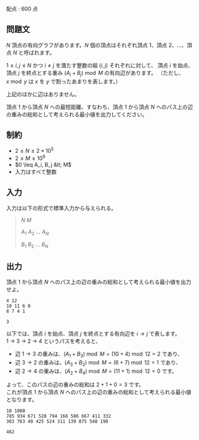 配点 : $600$ 点

## 問題文

$N$ 頂点の有向グラフがあります。$N$ 個の頂点はそれぞれ頂点 $1$、頂点 $2$、$\ldots$、頂点 $N$ と呼ばれます。  

$1 \leq i, j \leq N$ かつ $i \neq j$ を満たす整数の組 $(i, j)$ それぞれに対して、
頂点 $i$ を始点、頂点 $j$ を終点とする重み $(A_i + B_j) \bmod M$ の有向辺があります。
（ただし、$x \bmod y$ は $x$ を $y$ で割ったあまりを表します。）

上記のほかに辺はありません。

頂点 $1$ から頂点 $N$ への最短距離、すなわち、頂点 $1$ から頂点 $N$ へのパス上の辺の重みの総和として考えられる最小値を出力してください。

## 制約

- $2 \leq N \leq 2 \times 10^5$
- $2 \leq M \leq 10^9$
- $0 \leq A_i, B_j &lt; M$
- 入力はすべて整数

## 入力

入力は以下の形式で標準入力から与えられる。

> $N$ $M$
> 
> $A_1$ $A_2$ $\ldots$ $A_N$
> 
> $B_1$ $B_2$ $\ldots$ $B_N$

## 出力

頂点 $1$ から頂点 $N$ へのパス上の辺の重みの総和として考えられる最小値を出力せよ。

```input1
4 12
10 11 6 0
8 7 4 1
```

```output1
3
```

以下では、頂点 $i$ を始点、頂点 $j$ を終点とする有向辺を $i \rightarrow j$ で表します。<br>
$1$ $\rightarrow$ $3$ $\rightarrow$ $2$ $\rightarrow$ $4$ というパスを考えると、

- 辺 $1 \rightarrow 3$ の重みは、$(A_1 + B_3) \bmod M = (10 + 4) \bmod 12 = 2$ であり、
- 辺 $3 \rightarrow 2$ の重みは、$(A_3 + B_2) \bmod M = (6 + 7) \bmod 12 = 1$ であり、
- 辺 $2 \rightarrow 4$ の重みは、$(A_2 + B_4) \bmod M = (11 + 1) \bmod 12 = 0$ です。

よって、このパスの辺の重みの総和は $2 + 1 + 0 = 3$ です。<br>
これが頂点 $1$ から頂点 $N$ へのパス上の辺の重みの総和として考えられる最小値となります。

```input2
10 1000
785 934 671 520 794 168 586 667 411 332
363 763 40 425 524 311 139 875 548 198
```

```output2
462
```